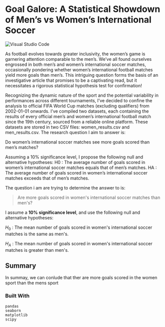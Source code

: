 # Goal Galore: A Statistical Showdown of Men’s vs Women’s International Soccer
![Visual Studio Code](https://img.shields.io/badge/Visual%20Studio%20Code-0078d7.svg?style=for-the-badge&logo=visual-studio-code&logoColor=white)

As football evolves towards greater inclusivity, the women’s game is garnering attention comparable to the men’s. We’ve all found ourselves engrossed in both men’s and women’s international soccer matches, occasionally pondering whether women’s international football matches yield more goals than men’s. This intriguing question forms the basis of an investigative article that promises to be a captivating read, but it necessitates a rigorous statistical hypothesis test for confirmation!

Recognizing the dynamic nature of the sport and the potential variability in performances across different tournaments, I’ve decided to confine the analysis to official FIFA World Cup matches (excluding qualifiers) from 2002-01-01 onwards.
I’ve compiled two datasets, each containing the results of every official men’s and women’s international football match since the 19th century, sourced from a reliable online platform. These datasets are stored in two CSV files: women_results.csv and men_results.csv.
The research question I aim to answer is:

Do women’s international soccer matches see more goals scored than men’s matches?

Assuming a 10% significance level, I propose the following null and alternative hypotheses:
H0​ : The average number of goals scored in women’s international soccer matches equals that of men’s matches.
HA​ : The average number of goals scored in women’s international soccer matches exceeds that of men’s matches.

The question i am are trying to determine the answer to is:

> Are more goals scored in women's international soccer matches than men's?

I assume a **10% significance level**, and use the following null and alternative hypotheses:

$H_0$ : The mean number of goals scored in women's international soccer matches is the same as men's.

$H_A$ : The mean number of goals scored in women's international soccer matches is greater than men's.

## Summary
In summay, we can conlude that ther are more goals scored in the women sport than the mens sport

### Built With

```
pandas
seaborn
matplotlib
scipy
```

